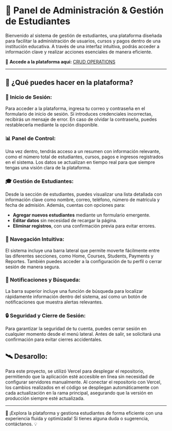 # 📌 Panel de Administración & Gestión de Estudiantes

Bienvenido al sistema de gestión de estudiantes, una plataforma diseñada para facilitar la administración de usuarios, cursos y pagos dentro de una institución educativa. A través de una interfaz intuitiva, podrás acceder a información clave y realizar acciones esenciales de manera eficiente.

🔗 **Accede a la plataforma aquí:** [CRUD OPERATIONS](https://simple-board-k94gh2awg-joans-projects-0031b6da.vercel.app/)

---

## 🎯 ¿Qué puedes hacer en la plataforma?

### 🔑 Inicio de Sesión:
Para acceder a la plataforma, ingresa tu correo y contraseña en el formulario de inicio de sesión. Si introduces credenciales incorrectas, recibirás un mensaje de error. En caso de olvidar la contraseña, puedes restablecerla mediante la opción disponible.

### 📊 Panel de Control:
Una vez dentro, tendrás acceso a un resumen con información relevante, como el número total de estudiantes, cursos, pagos e ingresos registrados en el sistema. Los datos se actualizan en tiempo real para que siempre tengas una visión clara de la plataforma.

### 🎓 Gestión de Estudiantes:
Desde la sección de estudiantes, puedes visualizar una lista detallada con información clave como nombre, correo, teléfono, número de matrícula y fecha de admisión. Además, cuentas con opciones para:
- **Agregar nuevos estudiantes** mediante un formulario emergente.
- **Editar datos** sin necesidad de recargar la página.
- **Eliminar registros**, con una confirmación previa para evitar errores.

### 📌 Navegación Intuitiva:
El sistema incluye una barra lateral que permite moverte fácilmente entre las diferentes secciones, como Home, Courses, Students, Payments y Reportes. También puedes acceder a la configuración de tu perfil o cerrar sesión de manera segura.

### 🔔 Notificaciones y Búsqueda:
La barra superior incluye una función de búsqueda para localizar rápidamente información dentro del sistema, así como un botón de notificaciones que muestra alertas relevantes.

### 🔒 Seguridad y Cierre de Sesión:
Para garantizar la seguridad de tu cuenta, puedes cerrar sesión en cualquier momento desde el menú lateral. Antes de salir, se solicitará una confirmación para evitar cierres accidentales.

## 🛰️ Desarollo:
Para este proyecto, se utilizó Vercel para desplegar el repositorio, permitiendo que la aplicación esté accesible en línea sin necesidad de configurar servidores manualmente.
Al conectar el repositorio con Vercel, los cambios realizados en el código se despliegan automáticamente con cada actualización en la rama principal, asegurando que la versión en producción siempre esté actualizada.

---

🚀 ¡Explora la plataforma y gestiona estudiantes de forma eficiente con una experiencia fluida y optimizada! Si tienes alguna duda o sugerencia, contáctanos. 💡


